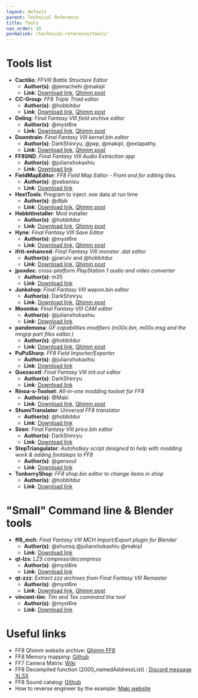 ```yaml
---
layout: default
parent: Technical Reference
title: Tools
nav_order: 10
permalink: /technical-reference/tools/
---
```

# Tools list
-  **Cactilio**: _FFVIII Battle Structure Editor_
     - __Author(s)__: @jemachehi @makipl 
     - __Link__: [Download link](https://github.com/MaKiPL/Cactilio/releases), [Qhimm post](https://forums.qhimm.com/index.php?topic=16275.0)
-  **CC-Group**: _FF8 Triple Triad editor_
    - __Author(s)__: @hobbitdur 
    - __Link__: [Download link](https://github.com/HobbitDur/CC-Group/releases), [Qhimm post](https://forums.qhimm.com/index.php?topic=27222.0)
- **Deling**: _Final Fantasy VIII field archive editor_
    - __Author(s)__: @myst6re
    - __Link__:  [Download link](https://github.com/myst6re/deling/releases), [Qhimm post](https://forums.qhimm.com/index.php?topic=13050.0)
- **Doomtrain**: _Final Fantasy VIII kernel.bin editor_
    - __Author(s)__: DarkShinryu, @jwp, @makipl,  @extapathy. 
    - __Link__:  [Download link](https://github.com/DarkShinryu/doomtrain/releases), [Qhimm post](https://forums.qhimm.com/index.php?topic=17090.0)
- **FF8SND**: _Final Fantasy VIII Audio Extraction app_
    - __Author(s)__:  @julianxhokaxhiu
    - __Link__:  [Download link](https://github.com/julianxhokaxhiu/FF8SND/releases)
- **FieldMapEditor**: _FF8 Field Map Editor    - Front end for editing tiles._
    - __Author(s)__:  @sebanisu 
    - __Link__:  [Download link](https://github.com/Sebanisu/Field-Map-Editor/releases)
- **HextTools**: Program to inject .exe data at run time
    - __Author(s)__: @dlpb
    - __Link__:  [Download link](https://nas-ludo.fr/drive/d/s/1010cVGEY0cwtRSkL6icjODnE4awc1Yj/QnXzMUEAUtQ56zThNlwd7iNAwXhEWkpi-67-AF-ySpgs), [Qhimm post](https://forums.qhimm.com/index.php?topic=13574.0)
- **HobbitInstaller**: Mod installer
    - __Author(s)__: @hobbitdur
    - __Link__:  [Download link](https://github.com/HobbitDur/HobbitInstaller/releases), [Qhimm post](https://forums.qhimm.com/index.php?topic=26537.0)
- **Hyne**: _Final Fantasy VIII Save Editor_
    - __Author(s)__: @myst6re
    - __Link__:  [Download link](https://github.com/myst6re/hyne/releases), [Qhimm post](https://forums.qhimm.com/index.php?topic=9713.0)
- **ifrit-enhanced**: _Final Fantasy VIII monster .dat editor_
    - __Author(s)__: gjoerulv and @hobbitdur
    - __Link__:  [Download link](https://github.com/HobbitDur/ifrit-enhanced/releases), [Qhimm post](https://forums.qhimm.com/index.php?topic=27176.msg296792#msg296792)
- **jpsxdec**: _cross-platform PlayStation 1 audio and video converter_
    - __Author(s)__: m35
    - __Link__:  [Download link](https://github.com/m35/jpsxdec/releases)
- **Junkshop**: _Final Fantasy VIII wepon.bin editor_
    - __Author(s)__: DarkShinryu
    - __Link__:  [Download link](https://github.com/HobbitDur/junkshop-enhanced/releases), [Qhimm post](https://forums.qhimm.com/index.php?topic=17014.0)
- **Moomba**: _Final Fantasy VIII CAM editor_
    - __Author(s)__: @julianxhokaxhiu
    - __Link__:  [Download link](https://github.com/julianxhokaxhiu/Moomba/releases)
- **pandemona**: _GF capabilities modifiers (m00x.bin, m00x.msg and the mngrp part files editor.)_ 
    - __Author(s)__: @hobbitdur
    - __Link__:  [Download link](https://github.com/HobbitDur/pandemona/releases), [Qhimm post](https://forums.qhimm.com/index.php?topic=26927.0)
- **PuPuSharp**: _FF8 Field Importer/Exporter_
    - __Author(s)__: @julianxhokaxhiu
    - __Link__:  [Download link](https://github.com/julianxhokaxhiu/PuPuSharp/releases)
- **Quezacotl**: _Final Fantasy VIII init.out editor_
    - __Author(s)__: DarkShinryu
    - __Link__:  [Download link](https://github.com/HobbitDur/quezacotl-enhanced/releases)
- **Rinoa-s-Toolset**: _All-in-one modding toolset for FF8_
    - __Author(s)__: @Maki
    - __Link__:  [Download link](https://github.com/MaKiPL/FF8-Rinoa-s-Toolset/releases), [Qhimm post](https://forums.qhimm.com/index.php?topic=17064.0)
- **ShumiTranslator**: _Universal FF8 translator_
    - __Author(s)__: @hobbitdur 
    - __Link__:   [Download link](https://github.com/HobbitDur/ShumiTranslator/releases)
- **Siren**: _Final Fantasy VIII price.bin editor_
    - __Author(s)__: DarkShinryu
    - __Link__:   [Download link](https://github.com/HobbitDur/Siren-enhanced/releases)
- **StepTriangulator**: _Autohotkey script designed to help with modding work & adding footsteps to FF8_
    - __Author(s)__: @gensoul
    - __Link__:   [Download link](https://github.com/Gensoul44/FF8StepTriangulator/releases)
- **TonberryShop**: _FF8 shop.bin editor to change items in shop_
    - __Author(s)__: @hobbitdur
    - __Link__:   [Download link](https://github.com/HobbitDur/TonberryShop/releases)

# "Small" Command line & Blender tools 
- **ff8_mch**: _Final Fantasy VIII MCH Import/Export plugin for Blender_
    - __Author(s)__: @shunsq @julianxhokaxhiu @makipl 
    - __Link__:  [Download link](https://github.com/julianxhokaxhiu/ff8_mch)
- **qt-lzs**: _LZS compress/decompress_
    - __Author(s)__: @myst6re
    - __Link__:  [Download link](https://github.com/myst6re/qt-lzs/releases)
- **qt-zzz**: _Extract zzz archives from Final Fantasy VIII Remaster_
    - __Author(s)__: @myst6re
    - __Link__:  [Download link](https://github.com/myst6re/qt-zzz/releases), [Qhimm post](https://forums.qhimm.com/index.php?topic=19206.0)
- **vincent-tim**: _Tim and Tex command line tool_
    - __Author(s)__: @myst6re
    - __Link__:   [Download link](https://github.com/myst6re/vincent-tim/releases)

# Useful links
- FF8 Qhimm website archive: [Qhimm FF8](https://web.archive.org/web/20080123135741/http://www.qhimm.com/#ff8)
- FF8 Memory mapping: [Github](https://github.com/ff8-speedruns/ff8-memory)
- FF7 Camera Matrix: [Wiki](https://wiki.ffrtt.ru/index.php/FF7/Field/Camera_Matrix)
- FF8 Decompiled function (2000_namedAddressList) : [Discord message XLSX](https://discord.com/channels/318179907098116106/391640576942014484/1282713969538367579)
- FF8 Sound catalog: [Github](https://github.com/andrea-calligaris/ff8-sounds-catalog/blob/master/catalog.txt)
- How to reverse engineer by the example: [Maki website](https://makigriever.notion.site/FF8-RE-Fixing-ITA-draw-magic-text-35cc1edc517f4e6c973bf344d12756d4?pvs=25)
